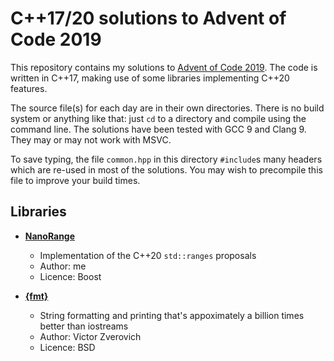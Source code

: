 
# C++17/20 solutions to Advent of Code 2019 #

This repository contains my solutions to [Advent of Code 2019](https://adventofcode.com/2019/). The code is written in C++17, making use of some libraries implementing C++20 features.

The source file(s) for each day are in their own directories. There is no build system or anything like that: just `cd` to a directory and compile using the command line. The solutions have been tested with GCC 9 and Clang 9. They may or may not work with MSVC.

To save typing, the file `common.hpp` in this directory `#include`s many headers which are re-used in most of the solutions. You may wish to precompile this file to improve your build times.

## Libraries ##

 * [**NanoRange**](https://github.com/tcbrindle/nanorange)
   - Implementation of the C++20 `std::ranges` proposals
   - Author: me
   - Licence: Boost

* [**{fmt}**](https://github.com/fmtlib/fmt)
   - String formatting and printing that's appoximately a billion times better than iostreams
   - Author: Victor Zverovich
   - Licence: BSD
